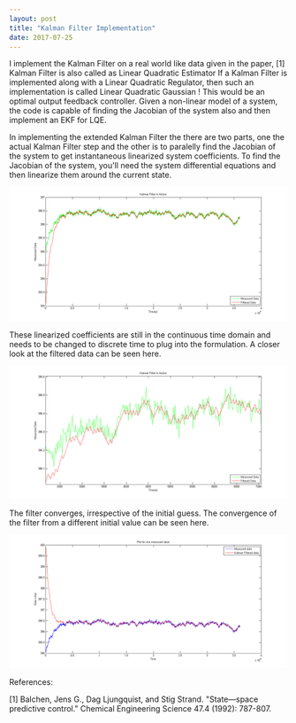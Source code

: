 ```yaml
---
layout: post
title: "Kalman Filter Implementation"
date: 2017-07-25
---
```


I implement the Kalman Filter on a real world like data given in the paper, [1]
Kalman Filter is also called as Linear Quadratic Estimator
If a Kalman Filter is implemented along with a Linear Quadratic Regulator, then such an implementation is called Linear Quadratic Gaussian ! This would be an optimal output feedback controller.
Given a non-linear model of a system, the code is capable of finding the Jacobian of the system also and then implement an EKF for LQE.

In implementing the extended Kalman Filter the there are two parts, one the actual Kalman Filter step and the other is to paralelly find the Jacobian of the system to get instantaneous linearized system coefficients.
To find the Jacobian of the system, you'll need the system differential equations and then linearize them around the current state.

![Filter at work](/images/Kalman/Kalman.png#center)

These linearized coefficients are still in the continuous time domain and needs to be changed to discrete time to plug into the formulation.
A closer look at the filtered data can be seen here.

![Closer Look](/images/Kalman/Kalman_converging.png#center)

The filter converges, irrespective of the initial guess. The convergence of the filter from a different initial value can be seen here.

![Filter Converging](/images/Kalman/Kalman_converging_2.png#center)

References:

[1] Balchen, Jens G., Dag Ljungquist, and Stig Strand. "State—space predictive control." Chemical Engineering Science 47.4 (1992): 787-807.
